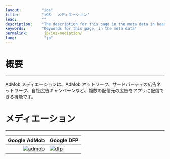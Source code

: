 ```yaml
---
layout:         "ios"
title:          "iOS - メディエーション"
lead:           ""
description:    "The description for this page in the meta data in header."
keywords:       "Keywords for this page, in the meta data"
permalink:       jp/ios/mediation/
lang:            "jp"
---
```

# 概要
---
AdMob メディエーションは、AdMob ネットワーク、サードパーティの広告ネットワーク、自社広告キャンペーンなど、複数の配信元の広告をアプリに配信できる機能です。



# メディエーション
---
Google AdMob    |  Google DFP
--------------: | :----------
[![admob]][1]   | [![dfp]][2]



[admob]: {{site.baseurl}}/assets/img/admob-logo.png
[dfp]:   {{site.baseurl}}/assets/img/dfp-logo.png
[mopub]: {{site.baseurl}}/assets/img/mopub-logo.png

[1]: admob
[2]: dfp
[3]: mopub
